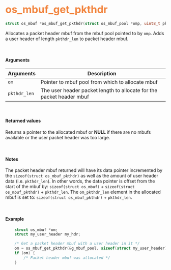 ## <font color="#F2853F" style="font-size:24pt">os_mbuf_get_pkthdr</font>

```c
struct os_mbuf *os_mbuf_get_pkthdr(struct os_mbuf_pool *omp, uint8_t pkthdr_len);
```

Allocates a packet header mbuf from the mbuf pool pointed to by `omp`. Adds a user header of length `pkthdr_len` to packet header mbuf.

<br>

#### Arguments

| Arguments | Description |
|-----------|-------------|
| `om` | Pointer to mbuf pool from which to allocate mbuf |
| `pkthdr_len` | The user header packet length to allocate for the packet header mbuf |

<br>

#### Returned values

Returns a pointer to the allocated mbuf or **NULL** if there are no mbufs available or the user packet header was too large.

<br>

#### Notes
The packet header mbuf returned will have its data pointer incremented by the `sizeof(struct os_mbuf_pkthdr)` as well as the amount of user header data (i.e. `pkthdr_len`). In other words, the data pointer is offset from the start of the mbuf by: `sizeof(struct os_mbuf)` + `sizeof(struct os_mbuf_pkthdr)` + `pkthdr_len`. The `om_pkthdr_len` element in the allocated mbuf is set to: `sizeof(struct os_mbuf_pkthdr)` + `pkthdr_len`.

<br>

#### Example

```c
	struct os_mbuf *om;
    struct my_user_header my_hdr;

    /* Get a packet header mbuf with a user header in it */
    om = os_mbuf_get_pkthdr(&g_mbuf_pool, sizeof(struct my_user_header));
    if (om) {
        /* Packet header mbuf was allocated */
    }
```


